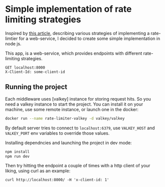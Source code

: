 # Simple implementation of rate limiting strategies

Inspired by [this article](https://smudge.ai/blog/ratelimit-algorithms),
describing various strategies of implementing a rate-limtier for a web-service,
I decided to create some simple implementation in node js.

This app, is a web-service, which provides endpoints with different
rate-limiting strategies.

```http
GET localhost:8000
X-Client-Id: some-client-id
```

## Running the project

Each middleware uses [valkey] instance for storing request hits.
So you need a valkey instance to start the project. You can install it on
your machine, use some remote instance, or launch one in the docker:

```sh
docker run --name rate-limiter-valkey -d valkey/valkey
```

By default server tries to connect to `localhost:6379`, use `VALKEY_HOST` and
`VALKEY_PORT` env variables to override those values.

Installing dependncies and launching the project in dev mode:

```sh
npm install
npm run dev
```

Then try hitting the endpoint a couple of times with a http client of your
liking, using curl as an example:

```
curl http://localhost:8000/ -H 'x-client-id: 1'
```
